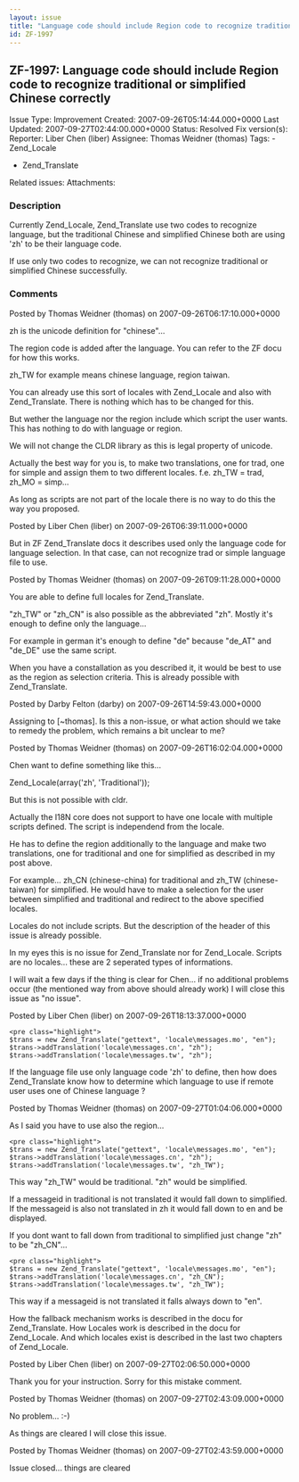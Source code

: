 ```yaml
---
layout: issue
title: "Language code should include Region code to recognize traditional or simplified Chinese correctly"
id: ZF-1997
---
```


ZF-1997: Language code should include Region code to recognize traditional or simplified Chinese correctly
----------------------------------------------------------------------------------------------------------

 Issue Type: Improvement Created: 2007-09-26T05:14:44.000+0000 Last Updated: 2007-09-27T02:44:00.000+0000 Status: Resolved Fix version(s): 
 Reporter:  Liber Chen (liber)  Assignee:  Thomas Weidner (thomas)  Tags: - Zend\_Locale
- Zend\_Translate
 
 Related issues: 
 Attachments: 
### Description

Currently Zend\_Locale, Zend\_Translate use two codes to recognize language, but the traditional Chinese and simplified Chinese both are using 'zh' to be their language code.

If use only two codes to recognize, we can not recognize traditional or simplified Chinese successfully.

 

 

### Comments

Posted by Thomas Weidner (thomas) on 2007-09-26T06:17:10.000+0000

zh is the unicode definition for "chinese"...

The region code is added after the language. You can refer to the ZF docu for how this works.

zh\_TW for example means chinese language, region taiwan.

You can already use this sort of locales with Zend\_Locale and also with Zend\_Translate. There is nothing which has to be changed for this.

But wether the language nor the region include which script the user wants. This has nothing to do with language or region.

We will not change the CLDR library as this is legal property of unicode.

Actually the best way for you is, to make two translations, one for trad, one for simple and assign them to two different locales. f.e. zh\_TW = trad, zh\_MO = simp...

As long as scripts are not part of the locale there is no way to do this the way you proposed.

 

 

Posted by Liber Chen (liber) on 2007-09-26T06:39:11.000+0000

But in ZF Zend\_Translate docs it describes used only the language code for language selection. In that case, can not recognize trad or simple language file to use.

 

 

Posted by Thomas Weidner (thomas) on 2007-09-26T09:11:28.000+0000

You are able to define full locales for Zend\_Translate.

"zh\_TW" or "zh\_CN" is also possible as the abbreviated "zh". Mostly it's enough to define only the language...

For example in german it's enough to define "de" because "de\_AT" and "de\_DE" use the same script.

When you have a constallation as you described it, it would be best to use as the region as selection criteria. This is already possible with Zend\_Translate.

 

 

Posted by Darby Felton (darby) on 2007-09-26T14:59:43.000+0000

Assigning to [~thomas]. Is this a non-issue, or what action should we take to remedy the problem, which remains a bit unclear to me?

 

 

Posted by Thomas Weidner (thomas) on 2007-09-26T16:02:04.000+0000

Chen want to define something like this...

Zend\_Locale(array('zh', 'Traditional'));

But this is not possible with cldr.

Actually the I18N core does not support to have one locale with multiple scripts defined. The script is independend from the locale.

He has to define the region additionally to the language and make two translations, one for traditional and one for simplified as described in my post above.

For example... zh\_CN (chinese-china) for traditional and zh\_TW (chinese-taiwan) for simplified. He would have to make a selection for the user between simplified and traditional and redirect to the above specified locales.

Locales do not include scripts. But the description of the header of this issue is already possible.

In my eyes this is no issue for Zend\_Translate nor for Zend\_Locale. Scripts are no locales... these are 2 seperated types of informations.

I will wait a few days if the thing is clear for Chen... if no additional problems occur (the mentioned way from above should already work) I will close this issue as "no issue".

 

 

Posted by Liber Chen (liber) on 2007-09-26T18:13:37.000+0000

 
    <pre class="highlight">
    $trans = new Zend_Translate("gettext", 'locale\messages.mo', "en");
    $trans->addTranslation('locale\messages.cn', "zh");
    $trans->addTranslation('locale\messages.tw', "zh");


If the language file use only language code 'zh' to define, then how does Zend\_Translate know how to determine which language to use if remote user uses one of Chinese language ?

 

 

Posted by Thomas Weidner (thomas) on 2007-09-27T01:04:06.000+0000

As I said you have to use also the region...

 
    <pre class="highlight">
    $trans = new Zend_Translate("gettext", 'locale\messages.mo', "en");
    $trans->addTranslation('locale\messages.cn', "zh");
    $trans->addTranslation('locale\messages.tw', "zh_TW");


This way "zh\_TW" would be traditional. "zh" would be simplified.

If a messageid in traditional is not translated it would fall down to simplified. If the messageid is also not translated in zh it would fall down to en and be displayed.

If you dont want to fall down from traditional to simplified just change "zh" to be "zh\_CN"...

 
    <pre class="highlight">
    $trans = new Zend_Translate("gettext", 'locale\messages.mo', "en");
    $trans->addTranslation('locale\messages.cn', "zh_CN");
    $trans->addTranslation('locale\messages.tw', "zh_TW");


This way if a messageid is not translated it falls always down to "en".

How the fallback mechanism works is described in the docu for Zend\_Translate. How Locales work is described in the docu for Zend\_Locale. And which locales exist is described in the last two chapters of Zend\_Locale.

 

 

Posted by Liber Chen (liber) on 2007-09-27T02:06:50.000+0000

Thank you for your instruction. Sorry for this mistake comment.

 

 

Posted by Thomas Weidner (thomas) on 2007-09-27T02:43:09.000+0000

No problem... :-)

As things are cleared I will close this issue.

 

 

Posted by Thomas Weidner (thomas) on 2007-09-27T02:43:59.000+0000

Issue closed... things are cleared

 

 